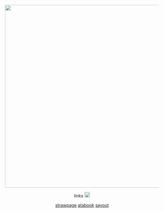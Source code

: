 <p align="center">
    <img width="600" src="https://i.pinimg.com/1200x/3c/2b/6b/3c2b6bebe2a9e15a867a82c979bfa00f.jpg">
</p>

<p align="center">
links  <img width="18" src="https://media.tenor.com/3sptHcQIw7oAAAAm/bubbles.webp">

<p align="center">
  <a href=https://everlasting-as-the-moon.straw.page>strawpage</a>       <a href=https://nazumi.atabook.org/>atabook</a>        <a href=https://namzspie1.sayout.net/>sayout</a>
